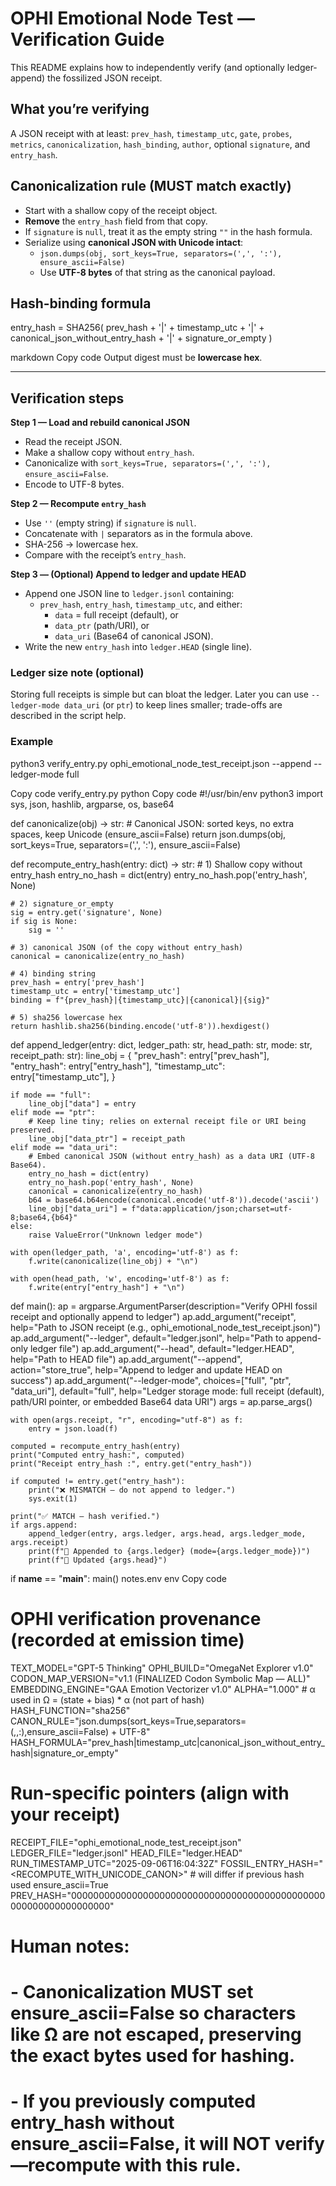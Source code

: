 # OPHI Emotional Node Test — Verification Guide

This README explains how to independently verify (and optionally ledger-append) the fossilized JSON receipt.

## What you’re verifying
A JSON receipt with at least: `prev_hash`, `timestamp_utc`, `gate`, `probes`, `metrics`, `canonicalization`, `hash_binding`, `author`, optional `signature`, and `entry_hash`.

## Canonicalization rule (MUST match exactly)
- Start with a shallow copy of the receipt object.
- **Remove** the `entry_hash` field from that copy.
- If `signature` is `null`, treat it as the empty string `""` in the hash formula.
- Serialize using **canonical JSON with Unicode intact**:
  - `json.dumps(obj, sort_keys=True, separators=(',', ':'), ensure_ascii=False)`
  - Use **UTF-8 bytes** of that string as the canonical payload.

## Hash-binding formula
entry_hash = SHA256(
prev_hash + '|' +
timestamp_utc + '|' +
canonical_json_without_entry_hash + '|' +
signature_or_empty
)

markdown
Copy code
Output digest must be **lowercase hex**.

---

## Verification steps

**Step 1 — Load and rebuild canonical JSON**
- Read the receipt JSON.
- Make a shallow copy without `entry_hash`.
- Canonicalize with `sort_keys=True, separators=(',', ':'), ensure_ascii=False`.
- Encode to UTF-8 bytes.

**Step 2 — Recompute `entry_hash`**
- Use `''` (empty string) if `signature` is `null`.
- Concatenate with `|` separators as in the formula above.
- SHA-256 → lowercase hex.
- Compare with the receipt’s `entry_hash`.

**Step 3 — (Optional) Append to ledger and update HEAD**
- Append one JSON line to `ledger.jsonl` containing:
  - `prev_hash`, `entry_hash`, `timestamp_utc`, and either:
    - `data` = full receipt (default), or
    - `data_ptr` (path/URI), or
    - `data_uri` (Base64 of canonical JSON).
- Write the new `entry_hash` into `ledger.HEAD` (single line).

### Ledger size note (optional)
Storing full receipts is simple but can bloat the ledger. Later you can use `--ledger-mode data_uri` (or `ptr`) to keep lines smaller; trade-offs are described in the script help.

### Example
python3 verify_entry.py ophi_emotional_node_test_receipt.json --append --ledger-mode full

Copy code
verify_entry.py
python
Copy code
#!/usr/bin/env python3
import sys, json, hashlib, argparse, os, base64

def canonicalize(obj) -> str:
    # Canonical JSON: sorted keys, no extra spaces, keep Unicode (ensure_ascii=False)
    return json.dumps(obj, sort_keys=True, separators=(',', ':'), ensure_ascii=False)

def recompute_entry_hash(entry: dict) -> str:
    # 1) Shallow copy without entry_hash
    entry_no_hash = dict(entry)
    entry_no_hash.pop('entry_hash', None)

    # 2) signature_or_empty
    sig = entry.get('signature', None)
    if sig is None:
        sig = ''

    # 3) canonical JSON (of the copy without entry_hash)
    canonical = canonicalize(entry_no_hash)

    # 4) binding string
    prev_hash = entry['prev_hash']
    timestamp_utc = entry['timestamp_utc']
    binding = f"{prev_hash}|{timestamp_utc}|{canonical}|{sig}"

    # 5) sha256 lowercase hex
    return hashlib.sha256(binding.encode('utf-8')).hexdigest()

def append_ledger(entry: dict, ledger_path: str, head_path: str, mode: str, receipt_path: str):
    line_obj = {
        "prev_hash": entry["prev_hash"],
        "entry_hash": entry["entry_hash"],
        "timestamp_utc": entry["timestamp_utc"],
    }

    if mode == "full":
        line_obj["data"] = entry
    elif mode == "ptr":
        # Keep line tiny; relies on external receipt file or URI being preserved.
        line_obj["data_ptr"] = receipt_path
    elif mode == "data_uri":
        # Embed canonical JSON (without entry_hash) as a data URI (UTF-8 Base64).
        entry_no_hash = dict(entry)
        entry_no_hash.pop('entry_hash', None)
        canonical = canonicalize(entry_no_hash)
        b64 = base64.b64encode(canonical.encode('utf-8')).decode('ascii')
        line_obj["data_uri"] = f"data:application/json;charset=utf-8;base64,{b64}"
    else:
        raise ValueError("Unknown ledger mode")

    with open(ledger_path, 'a', encoding='utf-8') as f:
        f.write(canonicalize(line_obj) + "\n")

    with open(head_path, 'w', encoding='utf-8') as f:
        f.write(entry["entry_hash"] + "\n")

def main():
    ap = argparse.ArgumentParser(description="Verify OPHI fossil receipt and optionally append to ledger")
    ap.add_argument("receipt", help="Path to JSON receipt (e.g., ophi_emotional_node_test_receipt.json)")
    ap.add_argument("--ledger", default="ledger.jsonl", help="Path to append-only ledger file")
    ap.add_argument("--head", default="ledger.HEAD", help="Path to HEAD file")
    ap.add_argument("--append", action="store_true", help="Append to ledger and update HEAD on success")
    ap.add_argument("--ledger-mode", choices=["full", "ptr", "data_uri"], default="full",
                    help="Ledger storage mode: full receipt (default), path/URI pointer, or embedded Base64 data URI")
    args = ap.parse_args()

    with open(args.receipt, "r", encoding="utf-8") as f:
        entry = json.load(f)

    computed = recompute_entry_hash(entry)
    print("Computed entry_hash:", computed)
    print("Receipt entry_hash :", entry.get("entry_hash"))

    if computed != entry.get("entry_hash"):
        print("❌ MISMATCH — do not append to ledger.")
        sys.exit(1)

    print("✅ MATCH — hash verified.")
    if args.append:
        append_ledger(entry, args.ledger, args.head, args.ledger_mode, args.receipt)
        print(f"🧾 Appended to {args.ledger} (mode={args.ledger_mode})")
        print(f"🔗 Updated {args.head}")

if __name__ == "__main__":
    main()
notes.env
env
Copy code
# OPHI verification provenance (recorded at emission time)
TEXT_MODEL="GPT-5 Thinking"
OPHI_BUILD="OmegaNet Explorer v1.0"
CODON_MAP_VERSION="v1.1 (FINALIZED Codon Symbolic Map — ALL)"
EMBEDDING_ENGINE="GAA Emotion Vectorizer v1.0"
ALPHA="1.000"                                  # α used in Ω = (state + bias) * α (not part of hash)
HASH_FUNCTION="sha256"
CANON_RULE="json.dumps(sort_keys=True,separators=(,,:),ensure_ascii=False) + UTF-8"
HASH_FORMULA="prev_hash|timestamp_utc|canonical_json_without_entry_hash|signature_or_empty"

# Run-specific pointers (align with your receipt)
RECEIPT_FILE="ophi_emotional_node_test_receipt.json"
LEDGER_FILE="ledger.jsonl"
HEAD_FILE="ledger.HEAD"
RUN_TIMESTAMP_UTC="2025-09-06T16:04:32Z"
FOSSIL_ENTRY_HASH="<RECOMPUTE_WITH_UNICODE_CANON>"   # will differ if previous hash used ensure_ascii=True
PREV_HASH="0000000000000000000000000000000000000000000000000000000000000000"

# Human notes:
# - Canonicalization MUST set ensure_ascii=False so characters like Ω are not escaped, preserving the exact bytes used for hashing.
# - If you previously computed entry_hash without ensure_ascii=False, it will NOT verify—recompute with this rule.